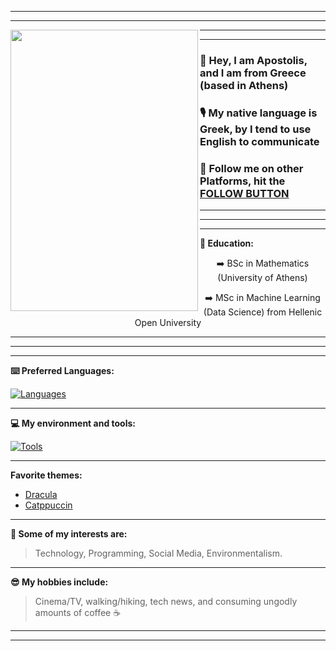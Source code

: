 ***
***
<img src="https://github.com/user-attachments/assets/6a499b70-5cb5-4971-ae0e-bdb5ee067c27" height="450" width="300" align="left" />

***
***
### 👋 Hey, I am Apostolis, and I am from Greece (based in Athens)
### 🎙️ My native language is Greek, by I tend to use English to communicate
### 📲 Follow me on other Platforms, hit the [FOLLOW BUTTON](https://lnk.bio/apostolis.kp)
***
***
***

**📑 Education:**
<p style="text-align: center;">➡️ BSc in Mathematics (University of Athens)</p>
<p style="text-align: center;">➡️ MSc in Machine Learning (Data Science) from Hellenic Open University</p>

***
***
***

**⌨️ Preferred Languages:**

[![Languages](https://skillicons.dev/icons?i=cpp,java,py,sqlite,js,r,nodejs)](https://skillicons.dev)
***
**💻 My environment and tools:**

[![Tools](https://skillicons.dev/icons?i=windows,ubuntu,bash,powershell,vim,vscode,git,sklearn,pytorch,tensorflow)](https://skillicons.dev)
***
**Favorite themes:**
- [Dracula](https://github.com/dracula/dracula-theme)
- [Catppuccin](https://github.com/catppuccin)
***
**🌿 Some of my interests are:**
> Technology, Programming, Social Media, Environmentalism.
***
**😎 My hobbies include:**
> Cinema/TV, walking/hiking, tech news, and consuming ungodly amounts of coffee ☕

***
***

